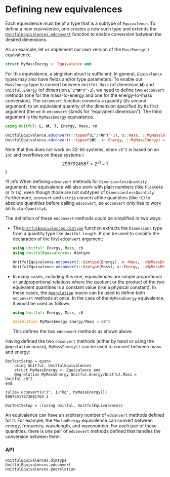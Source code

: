# Defining new equivalences

Each equivalence must be of a type that is a subtype of `Equivalence`.
To define a new equivalence, one creates a new such type and extends the [`UnitfulEquivalences.edconvert`](@ref) function to enable conversion between the desired dimensions.

As an example, let us implement our own version of the `MassEnergy()` equivalence.
```julia 
struct MyMassEnergy <: Equivalence end
```
For this equivalence, a singleton struct is sufficient.
In general, `Equivalence` types may also have fields and/or type parameters.
To enable our `MassEnergy` type to convert between `Unitful.Mass` (of dimension `𝐌`) and `Unitful.Energy` (of dimension `𝐋^2*𝐌*𝐓^-2`), we need to define two `edconvert` methods (one for the mass-to-energy and one for the energy-to-mass conversion).
The `edconvert` function converts a quantity (its second argument) to an equivalent quantity of the dimension specified by its first argument (the `ed` in `edconvert` stands for “equivalent dimension”).
The third argument is the `MyMassEnergy` equivalence.
```julia
using Unitful: 𝐋, 𝐌, 𝐓, Energy, Mass, c0

UnitfulEquivalence.edconvert(::typeof(𝐋^2*𝐌*𝐓^-2), x::Mass, ::MyMassEnergy) = x * c0^2
UnitfulEquivalence.edconvert(::typeof(𝐌), x::Energy, ::MyMassEnergy) = x / c0^2
```
Note that this does not work on 32-bit systems, since `c0^2` is based on an `Int` and overflows on these systems ($$299792458^2 > 2^{31}-1$$).

!!! info
    When defining `edconvert` methods for `DimensionlessQuantity` arguments, the equivalence will also work with plain numbers (like `Float64`s or `Int`s), even though those are not subtypes of `DimensionlessQuantity`.
    Furthermore, `uconvert` and `ustrip` convert affine quantities (like `°C`) to absolute quantities before calling `edconvert`, so `edconvert` only has to work on `ScalarQuantity`s.

The definition of these `edconvert` methods could be simplified in two ways:
* The [`UnitfulEquivalences.dimtype`](@ref) function extracts the `Dimensions` type from a quantity type like `Unitful.Length`.
  It can be used to simplify the declaration of the first `edconvert` argument:
  ```julia
  using Unitful: Energy, Mass, c0
  using UnitfulEquivalences: dimtype
  
  UnitfulEquivalence.edconvert(::dimtype(Energy), x::Mass, ::MyMassEnergy) = x * c0^2
  UnitfulEquivalence.edconvert(::dimtype(Mass), x::Energy, ::MyMassEnergy) = x / c0^2
  ```

* In many cases, including this one, equivalences are simple proportional or antiproportional relations where the quotient or the product of the two equivalent quantities is a constant value (like a physical constant).
  In these cases, the [`@eqrelation`](@ref) macro can be used to define both `edconvert` methods at once.
  In the case of the `MyMassEnergy` equivalence, it would be used as follows:
  ```julia
  using Unitful: Energy, Mass, c0
  
  @eqrelation MyMassEnergy Energy/Mass = c0^2
  ```
  This defines the two `edconvert` methods as shown above.

Having defined the two `edconvert` methods (either by hand or using the `@eqrelation` macro), `MyMassEnergy()` can be used to convert between mass and energy:
```@meta
DocTestSetup = quote
    using Unitful, UnitfulEquivalences
    struct MyMassEnergy <: Equivalence end
    @eqrelation MyMassEnergy Unitful.Energy/Unitful.Mass = Unitful.c0^2
end
```
```jldoctest
julia> uconvert(u"J", 1u"kg", MyMassEnergy())
89875517873681764 J
```
```@meta
DocTestSetup = :(using Unitful, UnitfulEquivalences)
```

An equivalence can have an arbitrary number of `edconvert` methods defined for it.
For example, the `PhotonEnergy` equivalence can convert between energy, frequency, wavelength, and wavenumber.
For each pair of these quantities, there is one pair of `edconvert` methods defined that handles the conversion between them.

### API

```@docs
UnitfulEquivalences.dimtype
UnitfulEquivalences.edconvert
UnitfulEquivalences.@eqrelation
```
